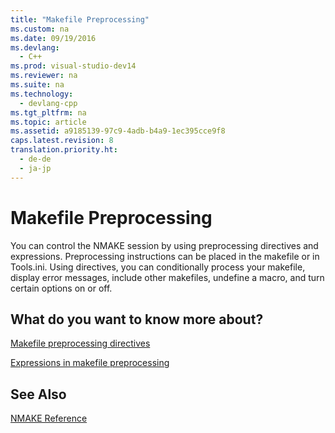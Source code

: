 ```yaml
---
title: "Makefile Preprocessing"
ms.custom: na
ms.date: 09/19/2016
ms.devlang: 
  - C++
ms.prod: visual-studio-dev14
ms.reviewer: na
ms.suite: na
ms.technology: 
  - devlang-cpp
ms.tgt_pltfrm: na
ms.topic: article
ms.assetid: a9185139-97c9-4adb-b4a9-1ec395cce9f8
caps.latest.revision: 8
translation.priority.ht: 
  - de-de
  - ja-jp
---
```

# Makefile Preprocessing
You can control the NMAKE session by using preprocessing directives and expressions. Preprocessing instructions can be placed in the makefile or in Tools.ini. Using directives, you can conditionally process your makefile, display error messages, include other makefiles, undefine a macro, and turn certain options on or off.  
  
## What do you want to know more about?  
 [Makefile preprocessing directives](../vs140/Makefile-Preprocessing-Directives.md)  
  
 [Expressions in makefile preprocessing](../vs140/Expressions-in-Makefile-Preprocessing.md)  
  
## See Also  
 [NMAKE Reference](../vs140/NMAKE-Reference.md)